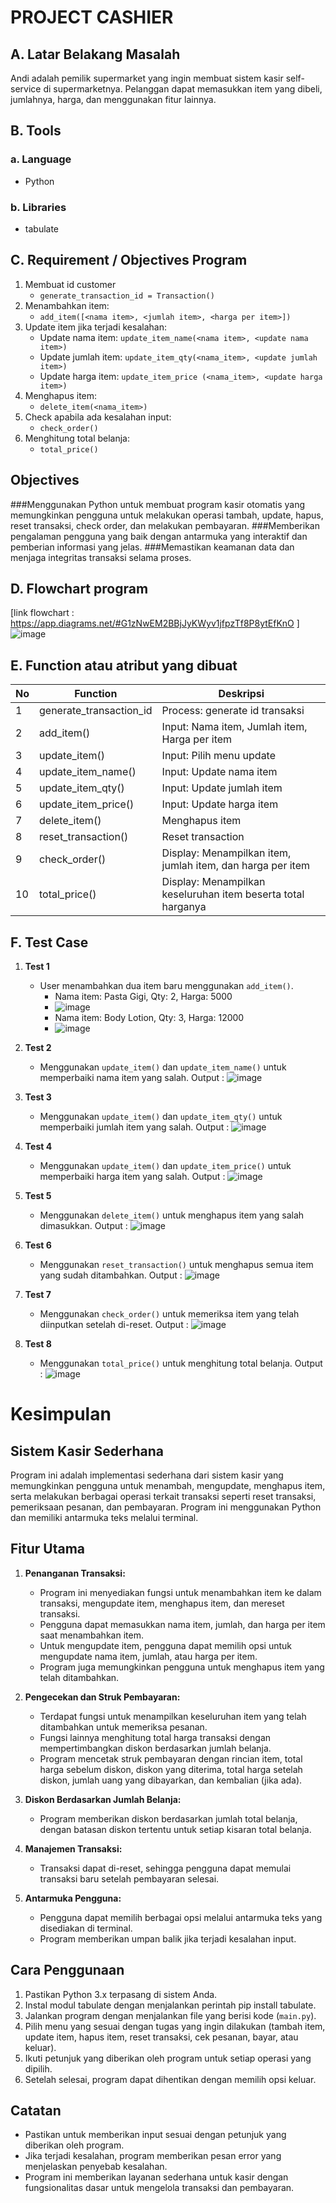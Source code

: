 # PROJECT CASHIER

## A. Latar Belakang Masalah
Andi adalah pemilik supermarket yang ingin membuat sistem kasir self-service di supermarketnya. Pelanggan dapat memasukkan item yang dibeli, jumlahnya, harga, dan menggunakan fitur lainnya.

## B. Tools
### a. Language
- Python
### b. Libraries
- tabulate

## C. Requirement / Objectives Program
1. Membuat id customer
   - `generate_transaction_id = Transaction()`
2. Menambahkan item:
   - `add_item([<nama item>, <jumlah item>, <harga per item>])`
3. Update item jika terjadi kesalahan:
   - Update nama item: `update_item_name(<nama item>, <update nama item>)`
   - Update jumlah item: `update_item_qty(<nama_item>, <update jumlah item>)`
   - Update harga item: `update_item_price (<nama_item>, <update harga item>)`
4. Menghapus item:
   - `delete_item(<nama_item>)`
5. Check apabila ada kesalahan input:
   - `check_order()`
6. Menghitung total belanja:
   - `total_price()`
## Objectives
###Menggunakan Python untuk membuat program kasir otomatis yang memungkinkan pengguna untuk melakukan operasi tambah, update, hapus, reset transaksi, check order, dan melakukan pembayaran.
###Memberikan pengalaman pengguna yang baik dengan antarmuka yang interaktif dan pemberian informasi yang jelas.
###Memastikan keamanan data dan menjaga integritas transaksi selama proses.
## D. Flowchart program
[link flowchart : https://app.diagrams.net/#G1zNwEM2BBjJyKWyv1jfpzTf8P8ytEfKnO ]
![image](https://github.com/robiardian/Python_Project_Pacmann-Super_Cashier/assets/75802585/e93cb430-78a5-420d-8735-4abeed08bd95)


## E. Function atau atribut yang dibuat

| No  | Function             | Deskripsi                             |
| --- | -------------------- | ------------------------------------- |
| 1   | generate_transaction_id | Process: generate id transaksi    |
| 2   | add_item()           | Input: Nama item, Jumlah item, Harga per item |
| 3   | update_item()        | Input: Pilih menu update             |
| 4   | update_item_name()   | Input: Update nama item              |
| 5   | update_item_qty()    | Input: Update jumlah item            |
| 6   | update_item_price()  | Input: Update harga item             |
| 7   | delete_item()        | Menghapus item                        |
| 8   | reset_transaction()  | Reset transaction                    |
| 9   | check_order()        | Display: Menampilkan item, jumlah item, dan harga per item |
| 10  | total_price()        | Display: Menampilkan keseluruhan item beserta total harganya |


## F. Test Case

1. **Test 1**
   - User menambahkan dua item baru menggunakan `add_item()`.
     - Nama item: Pasta Gigi, Qty: 2, Harga: 5000
     - ![image](https://github.com/robiardian/Python_Project_Pacmann-Super_Cashier/assets/75802585/67ce5b60-7cae-4773-acf2-4dcb8da5fb38)
     - Nama item: Body Lotion, Qty: 3, Harga: 12000
     - ![image](https://github.com/robiardian/Python_Project_Pacmann-Super_Cashier/assets/75802585/d697c3ec-a9b7-42e5-bfa9-4237fa612392)

    

2. **Test 2**
   - Menggunakan `update_item()` dan `update_item_name()` untuk memperbaiki nama item yang salah.
   Output :
   ![image](https://github.com/robiardian/Python_Project_Pacmann-Super_Cashier/assets/75802585/7da16a34-f19a-4fb0-8973-6797a69dd55d)

3. **Test 3**
   - Menggunakan `update_item()` dan `update_item_qty()` untuk memperbaiki jumlah item yang salah.
   Output :
   ![image](https://github.com/robiardian/Python_Project_Pacmann-Super_Cashier/assets/75802585/341e4855-561b-4bc4-9296-8b7c81eae99b)


4. **Test 4**
   - Menggunakan `update_item()` dan `update_item_price()` untuk memperbaiki harga item yang salah.
   Output :
   ![image](https://github.com/robiardian/Python_Project_Pacmann-Super_Cashier/assets/75802585/25234a06-393d-4d8d-86c0-9bc77f34463d)


5. **Test 5**
   - Menggunakan `delete_item()` untuk menghapus item yang salah dimasukkan.
   Output :
   ![image](https://github.com/robiardian/Python_Project_Pacmann-Super_Cashier/assets/75802585/8d5c3ee1-cff9-475e-8223-acce74a3b60f)

6. **Test 6**
   - Menggunakan `reset_transaction()` untuk menghapus semua item yang sudah ditambahkan.
   Output :
   ![image](https://github.com/robiardian/Python_Project_Pacmann-Super_Cashier/assets/75802585/998bb389-ed32-4cdf-878f-96e7c04d442d)

7. **Test 7**
   - Menggunakan `check_order()` untuk memeriksa item yang telah diinputkan setelah di-reset.
   Output :
   ![image](https://github.com/robiardian/Python_Project_Pacmann-Super_Cashier/assets/75802585/77208d07-77f3-450e-8d1b-7e9b2fa04f4a)

8. **Test 8**
   - Menggunakan `total_price()` untuk menghitung total belanja.
   Output :
   ![image](https://github.com/robiardian/Python_Project_Pacmann-Super_Cashier/assets/75802585/708903c1-f44d-4037-b0d6-39e39688f99c)

# Kesimpulan

## Sistem Kasir Sederhana

Program ini adalah implementasi sederhana dari sistem kasir yang memungkinkan pengguna untuk menambah, mengupdate, menghapus item, serta melakukan berbagai operasi terkait transaksi seperti reset transaksi, pemeriksaan pesanan, dan pembayaran. Program ini menggunakan Python dan memiliki antarmuka teks melalui terminal.

## Fitur Utama

1. **Penanganan Transaksi:**
   - Program ini menyediakan fungsi untuk menambahkan item ke dalam transaksi, mengupdate item, menghapus item, dan mereset transaksi.
   - Pengguna dapat memasukkan nama item, jumlah, dan harga per item saat menambahkan item.
   - Untuk mengupdate item, pengguna dapat memilih opsi untuk mengupdate nama item, jumlah, atau harga per item.
   - Program juga memungkinkan pengguna untuk menghapus item yang telah ditambahkan.

2. **Pengecekan dan Struk Pembayaran:**
   - Terdapat fungsi untuk menampilkan keseluruhan item yang telah ditambahkan untuk memeriksa pesanan.
   - Fungsi lainnya menghitung total harga transaksi dengan mempertimbangkan diskon berdasarkan jumlah belanja.
   - Program mencetak struk pembayaran dengan rincian item, total harga sebelum diskon, diskon yang diterima, total harga setelah diskon, jumlah uang yang dibayarkan, dan kembalian (jika ada).

3. **Diskon Berdasarkan Jumlah Belanja:**
   - Program memberikan diskon berdasarkan jumlah total belanja, dengan batasan diskon tertentu untuk setiap kisaran total belanja.

4. **Manajemen Transaksi:**
   - Transaksi dapat di-reset, sehingga pengguna dapat memulai transaksi baru setelah pembayaran selesai.

5. **Antarmuka Pengguna:**
   - Pengguna dapat memilih berbagai opsi melalui antarmuka teks yang disediakan di terminal.
   - Program memberikan umpan balik jika terjadi kesalahan input.

## Cara Penggunaan

1. Pastikan Python 3.x terpasang di sistem Anda.
2. Instal modul tabulate dengan menjalankan perintah pip install tabulate.
3. Jalankan program dengan menjalankan file yang berisi kode (`main.py`).
4. Pilih menu yang sesuai dengan tugas yang ingin dilakukan (tambah item, update item, hapus item, reset transaksi, cek pesanan, bayar, atau keluar).
5. Ikuti petunjuk yang diberikan oleh program untuk setiap operasi yang dipilih.
6. Setelah selesai, program dapat dihentikan dengan memilih opsi keluar.

## Catatan

- Pastikan untuk memberikan input sesuai dengan petunjuk yang diberikan oleh program.
- Jika terjadi kesalahan, program memberikan pesan error yang menjelaskan penyebab kesalahan.
- Program ini memberikan layanan sederhana untuk kasir dengan fungsionalitas dasar untuk mengelola transaksi dan pembayaran.

